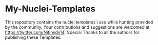 # My-Nuclei-Templates
This repository contains the nuclei templates i use while hunting provided by the community.
Your contributions and suggestions are welcomed at https://twitter.com/Nitinydv14.
Special Thanks to all the authors for publishing these Templates.
